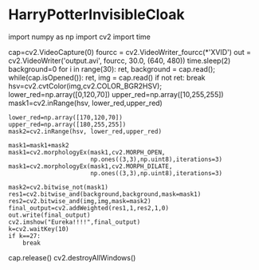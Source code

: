 # HarryPotterInvisibleCloak
import numpy as np
import cv2
import time

cap=cv2.VideoCapture(0)
fourcc = cv2.VideoWriter_fourcc(*'XVID')
out = cv2.VideoWriter('output.avi', fourcc, 30.0, (640, 480))
time.sleep(2)
background=0
for i in range(30):
    ret, background = cap.read();
while(cap.isOpened()):
    ret, img = cap.read()
    if not ret:
        break
    hsv=cv2.cvtColor(img,cv2.COLOR_BGR2HSV);
    lower_red=np.array([0,120,70])
    upper_red=np.array([10,255,255])
    mask1=cv2.inRange(hsv, lower_red,upper_red)
    
    lower_red=np.array([170,120,70])
    upper_red=np.array([180,255,255])
    mask2=cv2.inRange(hsv, lower_red,upper_red)
    
    mask1=mask1+mask2
    mask1=cv2.morphologyEx(mask1,cv2.MORPH_OPEN,
                           np.ones((3,3),np.uint8),iterations=3)
    mask1=cv2.morphologyEx(mask1,cv2.MORPH_DILATE,
                           np.ones((3,3),np.uint8),iterations=3)
    
    mask2=cv2.bitwise_not(mask1)
    res1=cv2.bitwise_and(background,background,mask=mask1)
    res2=cv2.bitwise_and(img,img,mask=mask2)
    final_output=cv2.addWeighted(res1,1,res2,1,0)
    out.write(final_output) 
    cv2.imshow("Eureka!!!!",final_output)
    k=cv2.waitKey(10)
    if k==27:
        break
cap.release()
cv2.destroyAllWindows()
